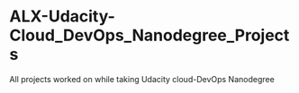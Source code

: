 # ALX-Udacity-Cloud_DevOps_Nanodegree_Projects
All projects worked on while taking Udacity cloud-DevOps Nanodegree
